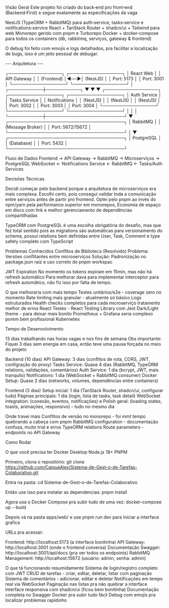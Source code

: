 Visão Geral
Este projeto foi criado do back‑end pro front‑end (Backend‑First) e segue exatamente as especificações da vaga

NestJS (TypeORM + RabbitMQ) para auth‑service, tasks‑service e notifications‑service
React + TanStack Router + shadcn/ui + Tailwind para web
Monorepo gerido com pnpm e Turborepo
Docker + docker‑compose para todos os containers (db, rabbitmq, serviços, gateway & frontend)

O debug foi feito com emojis e logs detalhados, pra facilitar a localização de bugs, isso é um jeito pessoal de debugar.

--- Arquitetura ---

┌─────────────────┐    ┌─────────────────┐
│   React Web     │    │  API Gateway    │
│  (Frontend)     │◄──►│   (NestJS)      │
│  Port: 5173     │    │   Port: 3001    │
└─────────────────┘    └─────────────────┘
                                │
                    ┌───────────┼───────────┐
                    ▼           ▼           ▼
         ┌─────────────────┐ ┌─────────────────┐ ┌─────────────────┐
         │  Auth Service   │ │  Tasks Service  │ │ Notifications   │
         │   (NestJS)      │ │   (NestJS)      │ │   (NestJS)      │
         │   Port: 3002    │ │   Port: 3003    │ │   Port: 3004    │
         └─────────────────┘ └─────────────────┘ └─────────────────┘
                    │           │                         │
                    └───────────┼─────────────────────────┘
                                ▼
              ┌─────────────────────────────────────┐
              │           RabbitMQ                  │
              │        (Message Broker)             │
              │        Port: 5672/15672             │
              └─────────────────────────────────────┘
                                │
                                ▼
              ┌─────────────────────────────────────┐
              │         PostgreSQL                  │
              │        (Database)                   │
              │         Port: 5432                  │
              └─────────────────────────────────────┘

Fluxo de Dados
Frontend → API Gateway → RabbitMQ → Microserviços → PostgreSQL
WebSocket ← Notifications Service ← RabbitMQ ← Tasks/Auth Services

Decisões Técnicas

Decidi começar pelo backend porque a arquitetura de microserviços era mais complexa. Escolhi certo, pois consegui validar toda a comunicação entre serviços antes de partir pro frontend.
Optei pelo pnpm ao invés do npm/yarn pela performance superior em monorepos, Economia de espaço em disco com link e melhor gerenciamento de dependências compartilhadas

TypeORM com PostgreSQL é uma escolha obrigatória do desafio, mas que fez total sentido pois as migrations são automáticas para versionamento do schema, possui relations bem definidas entre User, Task, Comment e type safety completo com TypeScript

Problemas Conhecidos
Conflitos de Biblioteca (Resolvido)
Problema: Versões conflitantes entre microserviços
Solução: Padronização no package.json raiz e uso correto do pnpm workspac

JWT Expiration
No momento os tokens expiram em 15min, mas não há refresh automático
Para melhorar dava para implementar interceptor para refresh automático, não fiz isso por falta de tempo.

O que melhoraria com mais tempo
Testes unitários/e2e - coverage zero no momento
Rate limiting mais granular - atualmente só básico
Logs estruturados
Health checks completos para cada microserviço
tratamento melhor de erros React
Testes - React Testing Library com Jest
Dark/Light theme - para deixar mais bonito
Prometheus + Grafana seria complexo porem bem profissional
Kubernetes

Tempo de Desenvolvimento

13 dias trabalhando nas horas vagas e nos fins de semana
Obs importante: Fiquei 3 dias sem energia em casa, então teve uma pausa forçada no meio do projeto

Backend (10 dias)
API Gateway: 3 dias (conflitos de rota, CORS, JWT, configração do proxy)
Tasks Service: Quase 4 dias (RabbitMQ, TypeORM relations, validações, comentários)
Auth Service: 1 dia (bcrypt, JWT, mais tranquilo)
Notifications: 1 dia (WebSocket + RabbitMQ consumer)
Docker Setup: Quase 2 dias (networks, volumes, dependências entre containers)

Frontend (3 dias)
Setup inicial: 1 dia (TanStack Router, shadcn/ui, configurar tudo)
Páginas principais: 1 dia (login, lista de tasks, task detail)
WebSocket integration: (conexão, eventos, notificações) e Polish geral: (loading states, toasts, animações, responsivo) - tudo no mesmo dia

Onde travei mais
Conflitos de versão no monorepo - foi mmt tempo quebrando a cabeça com pnpm
RabbitMQ configuration - documentação confusa, muito trial e erros
TypeORM relations
Route parameters - endpoints no API Gateway

Como Rodar

O que você precisa ter
Docker Desktop
Node.js 18+
PNPM

Primeiro, clona o repositório:
git clone https://github.com/CaiqueAlex/Sistema-de-Gest-o-de-Tarefas-Colaborativo.git

Entra na pasta:
cd Sistema-de-Gest-o-de-Tarefas-Colaborativo

Então use isso para instalar as dependencias:
pnpm install

Agora usa o Docker Compose pra subir tudo de uma vez:
docker-compose up --build

Depois vá na pasta apps/web/ e use pnpm run dev para iniciar a interface grafica

URLs pra acessar:

Frontend: http://localhost:5173 (a interface bonitinha)
API Gateway: http://localhost:3001 (onde o frontend conversa)
Documentação Swagger: http://localhost:3001/api/docs (pra ver todos os endpoints)
RabbitMQ Management: http://localhost:15672 (usuário: admin, senha: admin)




O que tá funcionando resumidamente
Sistema de login/registro completo com JWT
CRUD de tarefas - criar, editar, deletar, listar com paginação
Sistema de comentários - adicionar, editar e deletar
Notificações em tempo real via WebSocket
Paginação nas listas pra não quebrar a interface
Interface responsiva com shadcn/ui (ficou bem bonitinha)
Documentação completa no Swagger
Docker pra subir tudo fácil
Debug com emojis pra localizar problemas rapidinho
